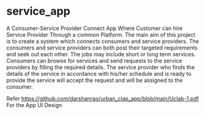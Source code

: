 # service_app
A Consumer-Service Provider Connect App Where Customer can hire Service Provider Through a common Platform.
The main aim of this project is to create a system which connects consumers and service providers. The consumers and service providers can
both post their targeted requirements and seek out each other. The jobs may include short or long term services. Consumers
can browse for services and send requests to the service providers by filling the required details. The service provider who
finds the details of the service in accordance with his/her schedule and is ready to provide the service will accept the request
and will be assigned to the consumer.

Refer https://github.com/darshanrao/urban_clap_app/blob/main/Uclab-1.pdf For the App UI Design
